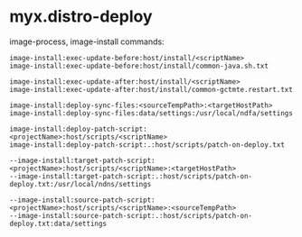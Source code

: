 # myx.distro-deploy



image-process, image-install commands:

	image-install:exec-update-before:host/install/<scriptName>
	image-install:exec-update-before:host/install/common-java.sh.txt

	image-install:exec-update-after:host/install/<scriptName>
	image-install:exec-update-after:host/install/common-gctmte.restart.txt

	image-install:deploy-sync-files:<sourceTempPath>:<targetHostPath>
	image-install:deploy-sync-files:data/settings:/usr/local/ndfa/settings

	image-install:deploy-patch-script:<projectName>:host/scripts/<scriptName>
	image-install:deploy-patch-script:.:host/scripts/patch-on-deploy.txt

	--image-install:target-patch-script:<projectName>:host/scripts/<scriptName>:<targetHostPath>
	--image-install:target-patch-script:.:host/scripts/patch-on-deploy.txt:/usr/local/ndns/settings

	--image-install:source-patch-script:<projectName>:host/scripts/<scriptName>:<sourceTempPath>
	--image-install:source-patch-script:.:host/scripts/patch-on-deploy.txt:data/settings
	